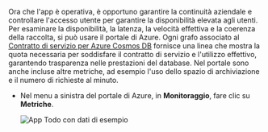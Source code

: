 Ora che l'app è operativa, è opportuno garantire la continuità aziendale e controllare l'accesso utente per garantire la disponibilità elevata agli utenti. Per esaminare la disponibilità, la latenza, la velocità effettiva e la coerenza della raccolta, si può usare il portale di Azure. Ogni grafo associato al [Contratto di servizio per Azure Cosmos DB](https://azure.microsoft.com/support/legal/sla/documentdb/) fornisce una linea che mostra la quota necessaria per soddisfare il contratto di servizio e l'utilizzo effettivo, garantendo trasparenza nelle prestazioni del database. Nel portale sono anche incluse altre metriche, ad esempio l'uso dello spazio di archiviazione e il numero di richieste al minuto.

* Nel menu a sinistra del portale di Azure, in **Monitoraggio**, fare clic su **Metriche**.

   ![App Todo con dati di esempio](./media/cosmosdb-tutorial-review-slas/azure-cosmosdb-portal-metrics-slas.png)